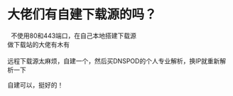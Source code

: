 # 大佬们有自建下载源的吗？


<img src="static/image/smiley/yct/008.gif" smilieid="39" border="0" alt="" />&nbsp;&nbsp;不使用80和443端口，在自己本地搭建下载源<br />
做下载站的大佬有木有<br />
<img src="static/image/smiley/yct/006.gif" smilieid="32" border="0" alt="" /> <br />
<br />
远程下载源太麻烦，自建一个，然后买DNSPOD的个人专业解析，换IP就重新解析一下<br />


自建可以，挺好的！
